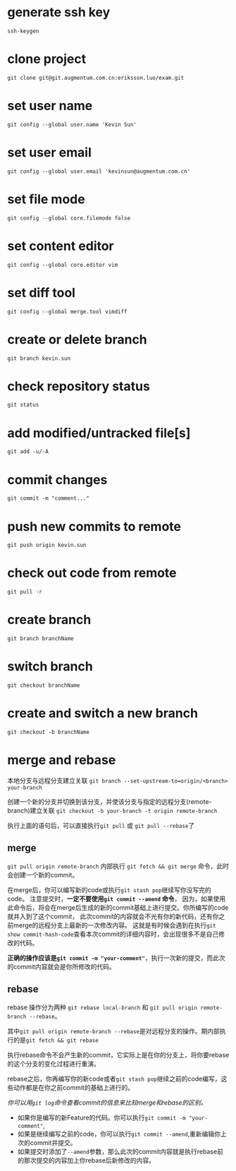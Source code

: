 # generate ssh key
    ssh-keygen

# clone project
    git clone git@git.augmentum.com.cn:eriksson.luo/exam.git

# set user name
    git config --global user.name 'Kevin Sun'

# set user email
    git config --global user.email 'kevinsun@augmentum.com.cn'

# set file mode
    git config --global core.filemode false

# set content editor
    git config --global core.editor vim

# set diff tool
    git config --global merge.tool vimdiff

# create or delete branch
    git branch kevin.sun

# check repository status
    git status

# add modified/untracked file[s]
    git add -u/-A

# commit changes
    git commit -m "comment..."

# push new commits to remote
    git push origin kevin.sun

# check out code from remote
    git pull -r

# create branch
    git branch branchName

# switch branch
    git checkout branchName

# create and switch a new branch
    git checkout -b branchName

# merge and rebase

本地分支与远程分支建立关联
`git branch --set-upstream-to=origin/<branch> your-branch`

创建一个新的分支并切换到该分支，并使该分支与指定的远程分支(remote-branch)建立关联
`git checkout -b your-branch -t origin remote-branch`

执行上面的语句后，可以直接执行`git pull` 或 `git pull --rebase`了

## merge

`git pull origin remote-branch` 内部执行 `git fetch && git merge` 命令，此时会创建一个新的commit。

在merge后，你可以编写新的code或执行`git stash pop`继续写你没写完的code。
注意提交时，**一定不要使用`git commit --amend` 命令**，
因为，如果使用此命令后，将会在merge后生成的新的commit基础上进行提交。你所编写的code就并入到了这个commit，
此次commit的内容就会不光有你的新代码，还有你之前merge的远程分支上最新的一次修改内容。
这就是有时候会遇到在执行`git show commit-hash-code`查看本次commit的详细内容时，会出现很多不是自己修改的代码。

**正确的操作应该是`git commit -m "your-comment"`**，执行一次新的提交，而此次的commit内容就会是你所修改的代码。

## rebase

rebase 操作分为两种 `git rebase local-branch` 和 `git pull origin remote-branch --rebase`。

其中`git pull origin remote-branch --rebase`是对远程分支的操作。期内部执行的是`git fetch && git rebase`

执行rebase命令不会产生新的commit，它实际上是在你的分支上，将你要rebase的这个分支的变化过程进行重演。

rebase之后，你再编写你的新code或者`git stash pop`继续之前的code编写，这些动作都是在你之前commit的基础上进行的。

*你可以用`git log`命令查看commit的信息来比较merge和rebase的区别。*

- 如果你是编写的新Feature的代码。你可以执行`git commit -m "your-comment"`,
- 如果是继续编写之前的code，你可以执行`git commit --amend`,重新编辑你上次的commit并提交。
- 如果提交时添加了`--amend`参数，那么此次的commit内容就是执行rebase前的那次提交的内容加上你rebase后新修改的内容。
